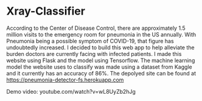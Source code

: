 # Xray-Classifier
According to the Center of Disease Control, there are approximately 1.5 million visits to the emergency room for pneumonia in the US annually. With Pneumonia being a possible symptom of COVID-19, that figure has undoubtedly increased. I decided to build this web app to help alleviate the burden doctors are currently facing with infected patients. I made this website using Flask and the model using Tensorflow. The machine learning model the website uses to classify was made using a dataset from Kaggle and it currently has an accuracy of 86%. The depolyed site can be found at https://pneumonia-detector-fs.herokuapp.com

Demo video: youtube.com/watch?v=wL8UyZb2hJg
